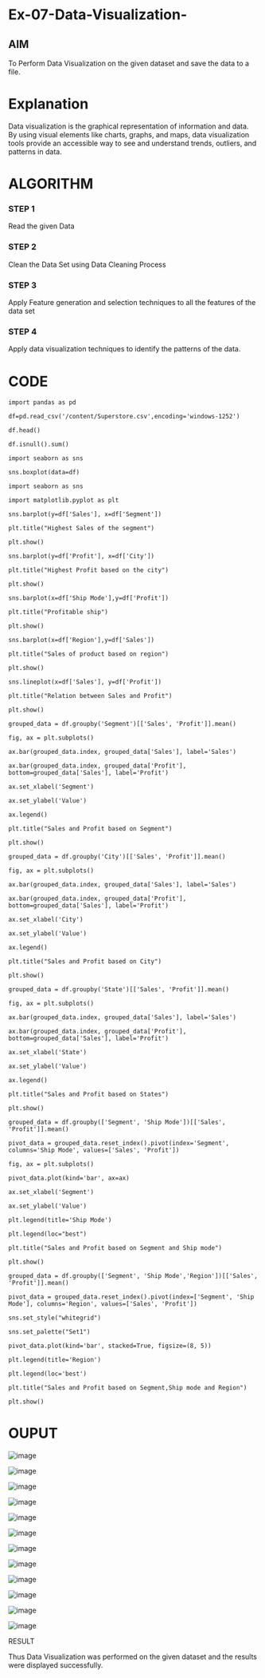 # Ex-07-Data-Visualization-

## AIM
To Perform Data Visualization on the given dataset and save the data to a file. 

# Explanation
Data visualization is the graphical representation of information and data. By using visual elements like charts, graphs, and maps, data visualization tools provide an accessible way to see and understand trends, outliers, and patterns in data.

# ALGORITHM
### STEP 1
Read the given Data
### STEP 2
Clean the Data Set using Data Cleaning Process
### STEP 3
Apply Feature generation and selection techniques to all the features of the data set
### STEP 4
Apply data visualization techniques to identify the patterns of the data.


# CODE
```
import pandas as pd

df=pd.read_csv('/content/Superstore.csv',encoding='windows-1252')

df.head()

df.isnull().sum()

import seaborn as sns

sns.boxplot(data=df)

import seaborn as sns

import matplotlib.pyplot as plt

sns.barplot(y=df['Sales'], x=df['Segment'])

plt.title("Highest Sales of the segment")

plt.show()

sns.barplot(y=df['Profit'], x=df['City'])

plt.title("Highest Profit based on the city")

plt.show()

sns.barplot(x=df['Ship Mode'],y=df['Profit'])

plt.title("Profitable ship")

plt.show()

sns.barplot(x=df['Region'],y=df['Sales'])

plt.title("Sales of product based on region")

plt.show()

sns.lineplot(x=df['Sales'], y=df['Profit'])

plt.title("Relation between Sales and Profit")

plt.show()

grouped_data = df.groupby('Segment')[['Sales', 'Profit']].mean()

fig, ax = plt.subplots()

ax.bar(grouped_data.index, grouped_data['Sales'], label='Sales')

ax.bar(grouped_data.index, grouped_data['Profit'], bottom=grouped_data['Sales'], label='Profit')

ax.set_xlabel('Segment')

ax.set_ylabel('Value')

ax.legend()

plt.title("Sales and Profit based on Segment")

plt.show()

grouped_data = df.groupby('City')[['Sales', 'Profit']].mean()

fig, ax = plt.subplots()

ax.bar(grouped_data.index, grouped_data['Sales'], label='Sales')

ax.bar(grouped_data.index, grouped_data['Profit'], bottom=grouped_data['Sales'], label='Profit')

ax.set_xlabel('City')

ax.set_ylabel('Value')

ax.legend()

plt.title("Sales and Profit based on City")

plt.show()

grouped_data = df.groupby('State')[['Sales', 'Profit']].mean()

fig, ax = plt.subplots()

ax.bar(grouped_data.index, grouped_data['Sales'], label='Sales')

ax.bar(grouped_data.index, grouped_data['Profit'], bottom=grouped_data['Sales'], label='Profit')

ax.set_xlabel('State')

ax.set_ylabel('Value')

ax.legend()

plt.title("Sales and Profit based on States")

plt.show()

grouped_data = df.groupby(['Segment', 'Ship Mode'])[['Sales', 'Profit']].mean()

pivot_data = grouped_data.reset_index().pivot(index='Segment', columns='Ship Mode', values=['Sales', 'Profit'])

fig, ax = plt.subplots()

pivot_data.plot(kind='bar', ax=ax)

ax.set_xlabel('Segment')

ax.set_ylabel('Value')

plt.legend(title='Ship Mode')

plt.legend(loc="best")

plt.title("Sales and Profit based on Segment and Ship mode")

plt.show()

grouped_data = df.groupby(['Segment', 'Ship Mode','Region'])[['Sales', 'Profit']].mean()

pivot_data = grouped_data.reset_index().pivot(index=['Segment', 'Ship Mode'], columns='Region', values=['Sales', 'Profit'])

sns.set_style("whitegrid")

sns.set_palette("Set1")

pivot_data.plot(kind='bar', stacked=True, figsize=(8, 5))

plt.legend(title='Region')

plt.legend(loc='best')

plt.title("Sales and Profit based on Segment,Ship mode and Region")

plt.show()
```

# OUPUT
![image](https://github.com/swathidd/Ex-08-Data-Visualization-/assets/121300272/fd6619d4-082e-4853-b35d-191afb8102a3)

![image](https://github.com/swathidd/Ex-08-Data-Visualization-/assets/121300272/f2c0468a-176b-4e9e-953c-4f1e9cb83a37)

![image](https://github.com/swathidd/Ex-08-Data-Visualization-/assets/121300272/0ddd4514-ed1b-451d-aa7b-64f5d78838c5)

![image](https://github.com/swathidd/Ex-08-Data-Visualization-/assets/121300272/0061cfaf-1d13-4998-be2b-6a3a2a25f401)

![image](https://github.com/swathidd/Ex-08-Data-Visualization-/assets/121300272/afea128f-5c59-42b1-beeb-a7aaf3037282)

![image](https://github.com/swathidd/Ex-08-Data-Visualization-/assets/121300272/9e49ac82-b263-461c-bf8e-56925bf0a874)

![image](https://github.com/swathidd/Ex-08-Data-Visualization-/assets/121300272/2a63b6ff-fb8b-47f0-9998-a9256cba6b82)

![image](https://github.com/swathidd/Ex-08-Data-Visualization-/assets/121300272/37cc01ff-fefe-4a57-af4e-b85c5bcfd303)

![image](https://github.com/swathidd/Ex-08-Data-Visualization-/assets/121300272/459ddb8b-5e25-4e0b-81e7-90bd2f9b74d3)

![image](https://github.com/swathidd/Ex-08-Data-Visualization-/assets/121300272/199aa355-d971-49ed-a423-6e4888535ecf)

![image](https://github.com/swathidd/Ex-08-Data-Visualization-/assets/121300272/ddd45ddb-2852-4860-a9dc-a4b37ae154c0)

![image](https://github.com/swathidd/Ex-08-Data-Visualization-/assets/121300272/0d364783-27d6-4398-ab05-5c6fe09f2d66)

RESULT

Thus Data Visualization was performed on the given dataset and the results were displayed successfully.




